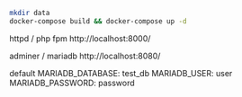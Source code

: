 
```bash
mkdir data
docker-compose build && docker-compose up -d
```

httpd / php fpm
http://localhost:8000/

adminer / mariadb
http://localhost:8080/

default 
MARIADB_DATABASE: test_db
MARIADB_USER: user
MARIADB_PASSWORD: password